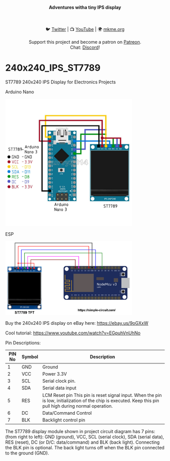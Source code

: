 <p align="center">
<b>Adventures witha  tiny IPS display   </b><br>
<br><br>
<br>🐦 <a href="https://twitter.com/mkmeorg">Twitter</a>
| 📺 <a href="https://www.youtube.com/mkmeorg">YouTube</a>
| 🌍 <a href="http://www.mkme.org">mkme.org</a><br>
<br>
Support this project and become a patron on <a href="https://www.patreon.com/EricWilliam">Patreon</a>.<br>
Chat: <a href="https://discord.gg/j9S4Fgv">Discord</a></b>!
</p>



# 240x240_IPS_ST7789
ST7789 240x240 IPS Display for Electronics Projects 

Arduino Nano

<img src="https://github.com/MKme/240x240_IPS_ST7789/blob/main/ref/s-l1600.jpg" width="400"/>

ESP

<img src="https://github.com/MKme/240x240_IPS_ST7789/blob/main/ref/esp8266-nodemcu-st7789-spi-tft-circuit.png" width="400"/>

Buy the 240x240 IPS display on eBay here: https://ebay.us/9oGXxW

Cool tutorial: https://www.youtube.com/watch?v=EGpuhVnUhNo

Pin Descriptions:
		
| PIN No	| Symbol | 	Description | 
|-------------|------------------|----------------|
| 1	| GND	| Ground 
| 2	| VCC	| Power 3.3V
| 3	| SCL	| Serial clock pin.
| 4	| SDA	| Serial data input
| 5	| RES	| LCM Reset pin This pin is reset signal input. When the pin is low, initialization of the chip is executed. Keep this pin pull high during normal operation.
| 6	| DC	| Data/Command Control
| 7	| BLK	| Backlight control pin


The ST7789 display module shown in project circuit diagram has 7 pins: (from right to left): GND (ground), VCC, SCL (serial clock), SDA (serial data), RES (reset), DC (or D/C: data/command) and BLK (back light).
Connecting the BLK pin is optional. The back light turns off when the BLK pin connected to the ground (GND).